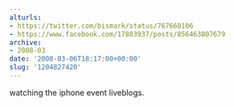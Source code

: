 ```yaml
---
alturls:
- https://twitter.com/bismark/status/767660106
- https://www.facebook.com/17803937/posts/856463807679
archive:
- 2008-03
date: '2008-03-06T18:17:00+00:00'
slug: '1204827420'
---
```


watching the iphone event liveblogs.

